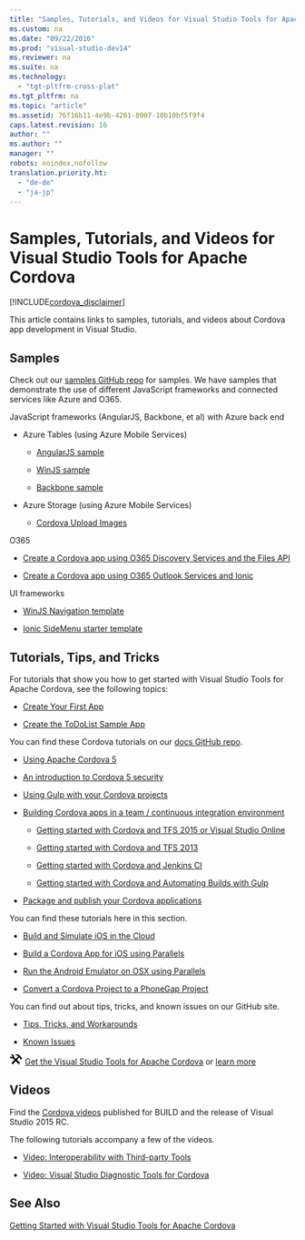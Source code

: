 ```yaml
---
title: "Samples, Tutorials, and Videos for Visual Studio Tools for Apache Cordova"
ms.custom: na
ms.date: "09/22/2016"
ms.prod: "visual-studio-dev14"
ms.reviewer: na
ms.suite: na
ms.technology: 
  - "tgt-pltfrm-cross-plat"
ms.tgt_pltfrm: na
ms.topic: "article"
ms.assetid: 76f16b11-4e9b-4261-8907-10b10bf5f9f4
caps.latest.revision: 16
author: ""
ms.author: ""
manager: ""
robots: noindex,nofollow
translation.priority.ht: 
  - "de-de"
  - "ja-jp"
---
```

# Samples, Tutorials, and Videos for Visual Studio Tools for Apache Cordova
[!INCLUDE[cordova_disclaimer](../vs140/includes/cordova_disclaimer_md.md)]  
  
 This article contains links to samples, tutorials, and videos about Cordova app development in Visual Studio.  
  
## Samples  
 Check out our [samples GitHub repo](http://go.microsoft.com/fwlink/p/?LinkID=618474) for samples. We have samples that demonstrate the use of different JavaScript frameworks and connected services like Azure and O365.  
  
 JavaScript frameworks (AngularJS, Backbone, et al) with Azure back end  
  
-   Azure Tables (using Azure Mobile Services)  
  
    -   [AngularJS sample](http://go.microsoft.com/fwlink/p/?LinkID=398516)  
  
    -   [WinJS sample](http://go.microsoft.com/fwlink/p/?LinkID=398518)  
  
    -   [Backbone sample](http://go.microsoft.com/fwlink/p/?LinkID=398517)  
  
-   Azure Storage (using Azure Mobile Services)  
  
    -   [Cordova Upload Images](https://github.com/Mikejo5001/mobile-services-samples/tree/master/CordovaUploadImages)  
  
 O365  
  
-   [Create a Cordova app using O365 Discovery Services and the Files API](../vs140/cordova-sample-app-with-o365-discovery-service-and-the-files-api.md)  
  
-   [Create a Cordova app using O365 Outlook Services and Ionic](assetId:///8588f879-e841-496c-b289-dd6625949964)  
  
 UI frameworks  
  
-   [WinJS Navigation template](http://go.microsoft.com/fwlink/p/?LinkID=544743)  
  
-   [Ionic SideMenu starter template](http://go.microsoft.com/fwlink/p/?LinkID=544745)  
  
## Tutorials, Tips, and Tricks  
 For tutorials that show you how to get started with Visual Studio Tools for Apache Cordova, see the following topics:  
  
-   [Create Your First App](../vs140/create-your-first-app-using-visual-studio-tools-for-apache-cordova.md)  
  
-   [Create the ToDoList Sample App](../vs140/create-the-todolist-sample-app.md)  
  
 You can find these Cordova tutorials on our [docs GitHub repo](http://go.microsoft.com/fwlink/p/?LinkID=618473).  
  
-   [Using Apache Cordova 5](http://go.microsoft.com/fwlink/p/?LinkID=618470)  
  
-   [An introduction to Cordova 5 security](http://go.microsoft.com/fwlink/p/?LinkID=617521)  
  
-   [Using Gulp with your Cordova projects](http://go.microsoft.com/fwlink/p/?LinkID=533767)  
  
-   [Building Cordova apps in a team / continuous integration environment](http://go.microsoft.com/fwlink/p/?LinkID=533743)  
  
    -   [Getting started with Cordova and TFS 2015 or Visual Studio Online](http://go.microsoft.com/fwlink/p/?LinkID=533771)  
  
    -   [Getting started with Cordova and TFS 2013](http://go.microsoft.com/fwlink/p/?LinkID=533770)  
  
    -   [Getting started with Cordova and Jenkins CI](http://go.microsoft.com/fwlink/p/?LinkID=613703)  
  
    -   [Getting started with Cordova and Automating Builds with Gulp](http://go.microsoft.com/fwlink/p/?LinkID=533742)  
  
-   [Package and publish your Cordova applications](https://github.com/Microsoft/cordova-docs/blob/master/tutorial-package-publish)  
  
 You can find these tutorials here in this section.  
  
-   [Build and Simulate iOS in the Cloud](../vs140/build-and-simulate-ios-in-the-cloud.md)  
  
-   [Build a Cordova App for iOS using Parallels](../vs140/build-a-cordova-app-for-ios-using-parallels.md)  
  
-   [Run the Android Emulator on OSX using Parallels](assetId:///0e904536-fd5e-4f44-bbeb-c1b2beb90e22)  
  
-   [Convert a Cordova Project to a PhoneGap Project](../vs140/convert-a-cordova-project-to-a-phonegap-project.md)  
  
 You can find out about tips, tricks, and known issues on our GitHub site.  
  
-   [Tips, Tricks, and Workarounds](http://go.microsoft.com/fwlink/p/?LinkID=618469)  
  
-   [Known Issues](http://go.microsoft.com/fwlink/p/?LinkID=618471)  
  
 ![Download the tools](../vs140/media/cordova_install_download.png "Cordova_Install_Download") [Get the Visual Studio Tools for Apache Cordova](http://aka.ms/mchm38) or [learn more](https://www.visualstudio.com/cordova-vs.aspx)  
  
## Videos  
 Find the [Cordova videos](http://go.microsoft.com/fwlink/p/?LinkID=534730) published for BUILD and the release of Visual Studio 2015 RC.  
  
 The following tutorials accompany a few of the videos.  
  
-   [Video: Interoperability with Third-party Tools](../vs140/video-walkthrough--interoperate-with-third-party-tools.md)  
  
-   [Video: Visual Studio Diagnostic Tools for Cordova](../vs140/video-walkthrough--debug-using-visual-studio-diagnostic-tools-for-cordova.md)  
  
## See Also  
 [Getting Started with Visual Studio Tools for Apache Cordova](../vs140/get-started-with-visual-studio-tools-for-apache-cordova1.md)